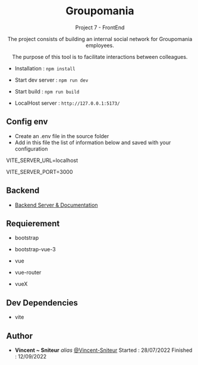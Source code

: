 <div align="center">

  # Groupomania

Project 7 - FrontEnd

The project consists of building an internal social network for Groupomania employees.

The purpose of this tool is to facilitate interactions between colleagues.

</div>



* Installation : `npm install`


* Start dev server : `npm run dev`
* Start build : `npm run build`

* LocalHost server : `http://127.0.0.1:5173/`

## Config env

* Create an .env file in the source folder
* Add in this file the list of information below and saved with your configuration

VITE_SERVER_URL=localhost

VITE_SERVER_PORT=3000


## Backend

* [Backend Server & Documentation](https://github.com/Vincent-Sniteur/Groupomania_back)

## Requierement

- bootstrap

- bootstrap-vue-3

- vue

- vue-router

- vueX


## Dev Dependencies

- vite 


## Author

* **Vincent ~ Sniteur** _alias_ [@Vincent-Sniteur](https://github.com/Vincent-Sniteur)
Started : 28/07/2022
Finished : 12/09/2022
